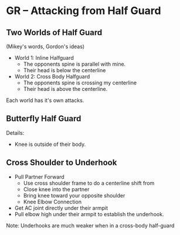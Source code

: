 # GR –  Attacking from Half Guard

## Two Worlds of Half Guard

(Mikey's words, Gordon's ideas)

* World 1: Inline Halfguard
	* The opponents spine is parallel with mine.
	* Their head is below the centerline
* World 2: Cross Body Halfguard
	* The opponents spine is crossing my centerline
	* Their head is above the centerline.

Each world has it's own attacks. 
## Butterfly Half Guard

Details:
* Knee is outside of their body. 

## Cross Shoulder to Underhook

* Pull Partner Forward 
	* Use cross shoulder frame to do a centerline shift from
	* Close knee into the partner
	* Bring knee toward your opposite shoulder
	* Knee Elbow Connection
* Get AC joint directly under their armpit
* Pull elbow high under their armpit to establish the underhook.


Note: Underhooks are much weaker when in a cross-body half-guard